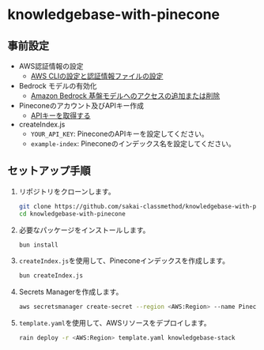 # knowledgebase-with-pinecone

## 事前設定
- AWS認証情報の設定
  - [AWS CLIの設定と認証情報ファイルの設定](https://docs.aws.amazon.com/cli/latest/userguide/cli-configure-files.html)
- Bedrock モデルの有効化
  - [Amazon Bedrock 基盤モデルへのアクセスの追加または削除](https://docs.aws.amazon.com/ja_jp/bedrock/latest/userguide/model-access-modify.html)
- Pineconeのアカウント及びAPIキー作成
  - [APIキーを取得する](https://docs.pinecone.io/guides/get-started/quickstart#2-get-an-api-key) 
- createIndex.js
  - `YOUR_API_KEY`: PineconeのAPIキーを設定してください。
  - `example-index`: Pineconeのインデックス名を設定してください。

## セットアップ手順

1. リポジトリをクローンします。
   ```bash
   git clone https://github.com/sakai-classmethod/knowledgebase-with-pinecone.git
   cd knowledgebase-with-pinecone
   ```
2. 必要なパッケージをインストールします。
   ```bash
   bun install
   ```
3. `createIndex.js`を使用して、Pineconeインデックスを作成します。
   ```bash
   bun createIndex.js
   ```
4. Secrets Managerを作成します。
    ```bash
    aws secretsmanager create-secret --region <AWS:Region> --name PineconeSecret --secret-string "{\"apiKey\":\"YOUR_API_KEY\"}"
    ```
5. `template.yaml`を使用して、AWSリソースをデプロイします。
   ```bash
   rain deploy -r <AWS:Region> template.yaml knowledgebase-stack
   ```
